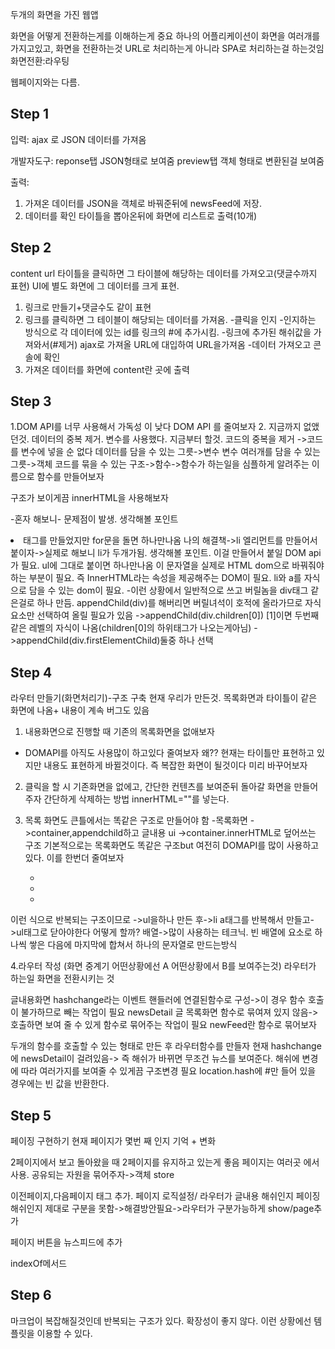 두개의 화면을 가진 웹앱

화면을 어떻게 전환하는게를 이해하는게 중요
하나의 어플리케이션이 화면을 여러개를 가지고있고, 화면을 전환하는것
URL로 처리하는게 아니라 SPA로 처리하는걸 하는것임
화면전환:라우팅 

웹페이지와는 다름.


## Step 1

입력: ajax 로 JSON 데이터를 가져옴

개발자도구: 
reponse탭 JSON형태로 보여줌
preview탭 객체 형태로 변환된걸 보여줌

출력: 
 1. 가져온 데이터를 JSON을 객체로 바꿔준뒤에 newsFeed에 저장.
 2. 데이터를 확인 타이틀을 뽑아온뒤에 화면에 리스트로 출력(10개)

## Step 2

content url
타이틀을 클릭하면 그 타이블에 해당하는 데이터를 가져오고(댓글수까지 표현) UI에 별도 화면에 그 데이터를 크게 표현.
1. 링크로 만들기+댓글수도 같이 표현
2. 링크를 클릭하면 그 테이블이 해당되는 데이터를 가져옴.
	-클릭을 인지
	   -인지하는 방식으로 각 데이터에 있는 id를 링크의 #에 추가시킴.
	        -링크에 추가된 해쉬값을 가져와서(#제거) ajax로 가져올 URL에 대입하여 URL을가져옴 
-데이터 가져오고 콘솔에 확인
3. 가져온 데이터를 화면에 content란 곳에 출력


## Step 3

1.DOM API를 너무 사용해서 가독성 이 낮다
DOM API 를 줄여보자
2. 
지금까지 없앴던것. 데이터의 중복 제거. 변수를 사용했다.
지금부터 할것. 코드의 중복을 제거 ->코드를 변수에 넣을 순 없다
데이터를 담을 수 있는 그릇->변수
변수 여러개를 담을 수 있는 그릇->객체
코드를 묶을 수 있는 구조->함수->함수가 하는일을 심플하게 알려주는 이름으로 함수를 만들어보자


구조가 보이게끔 innerHTML을 사용해보자

-혼자 해보니- 문제점이 발생. 생각해볼 포인트

<li><a>태그를 만들었지만 for문을 돌면 하나만나옴
나의 해결책->li 엘리먼트를 만들어서 붙이자->실제로 해보니 li가 두개가됨.
생각해볼 포인트. 이걸 만들어서 붙일 DOM api가 필요. ul에 그대로 붙이면 하나만나옴
이 문자열을 실제로 HTML dom으로 바꿔줘야 하는 부분이 필요. 즉 InnerHTML라는 속성을 제공해주는 
DOM이 필요. li와 a를 자식으로 담을 수 있는 dom이 필요. 
-이런 상황에서 일반적으로 쓰고 버릴놈을 div태그 같은걸로 하나 만듬.
appendChild(div)를 해버리면 버릴녀석이 호적에 올라가므로 자식요소만 선택하여 올릴 필요가 있음
->appendChild(div.children[0]) [1]이면 두번째 같은 레벨의 자식이 나옴(children[0]의 하위태그가 나오는게아님)
->appendChild(div.firstElementChild)둘중 하나 선택

## Step 4 

라우터 만들기(화면처리기)-구조 구축
현재 우리가 만든것. 목록화면과 타이틀이 같은 화면에 나옴+ 내용이 계속 버그도 있음

1. 내용화면으로 진행할 때 기존의 목록화면을 없애보자 
+ DOMAPI를 아직도 사용많이 하고있다 줄여보자 왜??
현재는 타이틀만 표현하고 있지만 내용도 표현하게 바뀔것이다. 즉 복잡한 화면이 될것이다 미리 바꾸어보자

2. 클릭을 할 시 기존화면을 없에고, 간단한 컨텐츠를 보여준뒤 돌아갈 화면을 만들어주자
간단하게 삭제하는 방법 innerHTML=""를 넣는다.

3. 목록 화면도 큰틀에서는 똑같은 구조로 만들어야 함
 -목록화면 ->container,appendchild하고 글내용 ui ->container.innerHTML로 덮어쓰는 구조
기본적으로는 목록화면도 똑같은 구조but 여전히 DOMAPI를 많이 사용하고 있다. 이를 한번더 줄여보자
    <ul>
        <li>
            <a></a>
        </li>
        <li>
            <a></a>
        </li>
        <li>
            <a></a>
        </li>
        
    </ul>
이런 식으로 반복되는 구조이므로 ->ul을하나 만든 후->li a태그를 반복해서 만들고->ul태그로 닫아야한다
어떻게 할까? 배열->많이 사용하는 테크닉. 빈 배열에 요소로 하나씩 쌓은 다음에 마지막에 합쳐서 하나의 문자열로 만드는방식

4.라우터 작성 (화면 중계기 어떤상황에선 A 어떤상황에서 B를 보여주는것)
라우터가 하는일 화면을 전환시키는 것

글내용화면 hashchange라는 이벤트 핸들러에 연결된함수로 구성->이 경우 함수 호출이 불가하므로 빼는 작업이 필요 newsDetail
글 목록화면 함수로 묶여져 있지 않음->호출하면 보여 줄 수 있게 함수로 묶어주는 작업이 필요 newFeed란 함수로 묶어보자

두개의 함수를 호출할 수 있는 형태로 만든 후 라우터함수를 만들자
현재 hashchange에 newsDetail이 걸려있음-> 즉 해쉬가 바뀌면 무조건 뉴스를 보여준다. 
해쉬에 변경에 따라 여러가지를 보여줄 수 있게끔 구조변경 필요
location.hash에 #만 들어 있을 경우에는 빈 값을 반환한다.

## Step 5

페이징 구현하기
현재 페이지가 몇번 째 인지 기억 + 변화

2페이지에서 보고 돌아왔을 때 2페이지를 유지하고 있는게 좋음
페이지는 여러곳 에서 사용. 공유되는 자원을 묶어주자->객체 store

이전페이지,다음페이지 태그 추가.
페이지 로직설정/ 라우터가 글내용 해쉬인지 페이징 해쉬인지 제대로 구분을 못함->해결방안필요->라우터가 구분가능하게 
show/page추가


페이지 버튼을 뉴스피드에 추가

indexOf메서드

## Step 6

마크업이 복잡해질것인데 반복되는 구조가 있다.
확장성이 좋지 않다. 이런 상황에선 템플릿을  이용할 수 있다.
